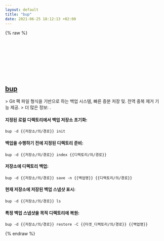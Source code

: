 ```yaml
---
layout: default
title: "bup"
date: 2021-06-25 18:12:13 +02:00
---
```

{% raw %}
<h2 id="bup">
  <a href="/ko/common/bup.html">bup</a> <a href="#bup"><svg class="icon">
    <use href="/assets/images/unicode_sprite.svg#link" />
  </svg></a>
</h2>
> Git 팩 파일 형식을 기반으로 하는 백업 시스템, 빠른 증분 저장 및. 전역 중복 제거 기능 제공.
> 더 많은 정보: <https://github.com/bup/bup>.

#### 지정된 로컬 디렉토리에서 백업 저장소 초기화:
```shell
bup -d {{저장소/의/경로}} init
```
#### 백업을 수행하기 전에 지정된 디렉토리 준비:
```shell
bup -d {{저장소/의/경로}} index {{디렉토리/의/경로}}
```
#### 저장소에 디렉토리 백업:
```shell
bup -d {{저장소/의/경로}} save -n {{백업명}} {{디렉토리/의/경로}}
```
#### 현재 저장소에 저장된 백업 스냅샷 표시:
```shell
bup -d {{저장소/의/경로}} ls
```
#### 특정 백업 스냅샷을 목적 디렉토리에 복원:
```shell
bup -d {{저장소/의/경로}} restore -C {{타겟_디렉토리/의/경로}} {{백업명}}
```
{% endraw %}
